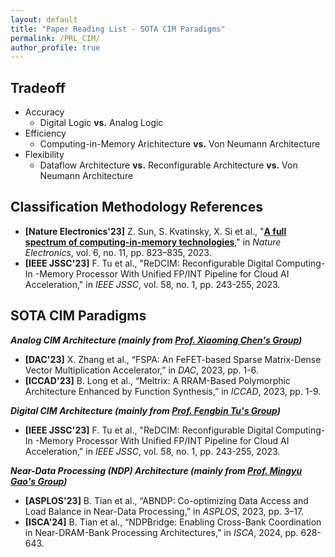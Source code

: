 ```yaml
---
layout: default
title: "Paper Reading List - SOTA CIM Paradigms"
permalink: /PRL_CIM/
author_profile: true
---
```


## **Tradeoff**
* Accuracy
  - Digital Logic **vs.** Analog Logic
* Efficiency
  - Computing-in-Memory Arichitecture **vs.** Von Neumann Architecture
* Flexibility
  - Dataflow Architecture **vs.** Reconfigurable Architecture **vs.** Von Neumann Architecture

## **Classification Methodology References**

* **[Nature Electronics'23]** Z. Sun, S. Kvatinsky, X. Si et al., "**[A full spectrum of computing-in-memory technologies](https://doi.org/10.1038/s41928-023-01053-4)**," in *Nature Electronics*, vol. 6, no. 11, pp. 823–835, 2023.
* **[IEEE JSSC'23]** F. Tu et al., "ReDCIM: Reconfigurable Digital Computing- In -Memory Processor With Unified FP/INT Pipeline for Cloud AI Acceleration," in *IEEE JSSC*, vol. 58, no. 1, pp. 243-255, 2023.

## **SOTA CIM Paradigms**
***Analog CIM Architecture (mainly from [Prof. Xiaoming Chen's Group](https://people.ucas.edu.cn/~chenxm))***
* **[DAC'23]** X. Zhang et al., “FSPA: An FeFET-based Sparse Matrix-Dense Vector Multiplication Accelerator,” in *DAC*, 2023, pp. 1-6.
* **[ICCAD'23]** B. Long et al., “Meltrix: A RRAM-Based Polymorphic Architecture Enhanced by Function Synthesis,” in *ICCAD*, 2023, pp. 1-9.

***Digital CIM Architecture (mainly from [Prof. Fengbin Tu's Group](https://fengbintu.github.io/))***
* **[IEEE JSSC'23]** F. Tu et al., "ReDCIM: Reconfigurable Digital Computing- In -Memory Processor With Unified FP/INT Pipeline for Cloud AI Acceleration," in *IEEE JSSC*, vol. 58, no. 1, pp. 243-255, 2023.

***Near-Data Processing (NDP) Architecture (mainly from [Prof. Mingyu Gao's Group](https://people.iiis.tsinghua.edu.cn/~gaomy/))***
* **[ASPLOS'23]** B. Tian et al., “ABNDP: Co-optimizing Data Access and Load Balance in Near-Data Processing,” in *ASPLOS*, 2023, pp. 3–17.
* **[ISCA'24]** B. Tian et al., “NDPBridge: Enabling Cross-Bank Coordination in Near-DRAM-Bank Processing Architectures,” in *ISCA*, 2024, pp. 628-643.
